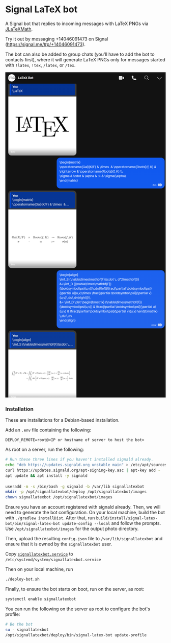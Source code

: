 # Signal LaTeX bot

A Signal bot that replies to incoming messages with LaTeX PNGs via
[JLaTeXMath](https://github.com/opencollab/jlatexmath).

Try it out by messaging +14046091473 on Signal (https://signal.me/#p/+14046091473).

The bot can also be added to group chats (you'll have to add the bot to contacts first), where it will generate LaTeX
PNGs only for messages started with `!latex`, `!tex`, `/latex`, or `/tex`.

![An example of the LaTeX bot output](./images/latexbotexample.png)

### Installation

These are installations for a Debian-based installation.

Add an `.env` file containing the following:

```plain
DEPLOY_REMOTE=root@<IP or hostname of server to host the bot>
```

As root on a server, run the following:

```bash
# Run these three lines if you haven't installed signald already.
echo "deb https://updates.signald.org unstable main" > /etc/apt/sources.list.d/signald.list
curl https://updates.signald.org/apt-signing-key.asc | apt-key add -
apt update && apt install -y signald

useradd -m -s /bin/bash -g signald -b /var/lib signallatexbot
mkdir -p /opt/signallatexbot/deploy /opt/signallatexbot/images
chown signallatexbot /opt/signallatexbot/images
```

Ensure you have an account registered with signald already. Then, we will need to generate the bot configuration. On
your local machine, build the bot with `./gradlew installDist`. After that, run
`build/install/signal-latex-bot/bin/signal-latex-bot update-config --local` and follow the prompts. Use
`/opt/signallatexbot/images` for the output photo directory.

Then, upload the resulting `config.json` file to `/var/lib/signallatexbot` and ensure that it is owned by the
`signallatexbot` user.

Copy [`signallatexbot.service`](./signallatexbot.service) to `/etc/systemd/system/signallatexbot.service`

Then on your local machine, run

```bash
./deploy-bot.sh
```

Finally, to ensure the bot starts on boot, run on the server, as root:

```bash
systemctl enable signallatexbot
```

You can run the following on the server as root to configure the bot's profile:

```bash
# Be the bot
su - signallatexbot
/opt/signallatexbot/deploy/bin/signal-latex-bot update-profile
```
